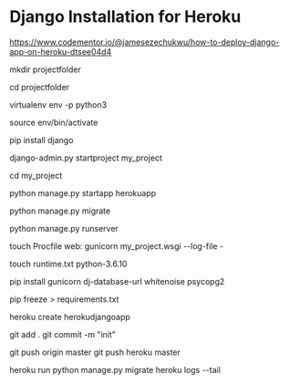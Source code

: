# Django Installation for Heroku

https://www.codementor.io/@jamesezechukwu/how-to-deploy-django-app-on-heroku-dtsee04d4


mkdir projectfolder

cd projectfolder

virtualenv env -p python3

source env/bin/activate

pip install django

django-admin.py startproject my_project

cd my_project

python manage.py startapp herokuapp

python manage.py migrate

python manage.py runserver

touch Procfile
    web: gunicorn my_project.wsgi --log-file -

touch runtime.txt
    python-3.6.10

pip install gunicorn dj-database-url whitenoise psycopg2

pip freeze > requirements.txt

heroku create herokudjangoapp

git add .
git commit -m "init"

git push origin master
git push heroku master

heroku run python manage.py migrate
heroku logs --tail
